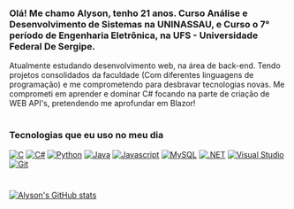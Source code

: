### Olá! Me chamo Alyson, tenho 21 anos. Curso Análise e Desenvolvimento de Sistemas na UNINASSAU, e Curso o 7° período de Engenharia Eletrônica, na UFS - Universidade Federal De Sergipe.

Atualmente estudando desenvolvimento web, na área de back-end. Tendo projetos consolidados da faculdade (Com diferentes linguagens de programação) e me comprometendo para desbravar tecnologias novas.
Me comprometi em aprender e dominar C# focando na parte de criação de WEB API's, pretendendo me aprofundar em Blazor! 

#
### Tecnologias que eu uso no meu dia

[![C](https://img.shields.io/badge/C-00599C?style=for-the-badge&logo=c&logoColor=white)]()
[![C#](https://img.shields.io/badge/C%23-239120?style=for-the-badge&logo=c-sharp&logoColor=white)]()
[![Python](https://img.shields.io/badge/Python-14354C?style=for-the-badge&logo=python&logoColor=white)]()
[![Java](https://img.shields.io/badge/Java-ED8B00?style=for-the-badge&logo=openjdk&logoColor=white)]()
[![Javascript](https://img.shields.io/badge/JavaScript-F7DF1E?style=for-the-badge&logo=javascript&logoColor=black)]()
[![MySQL](https://img.shields.io/badge/MySQL-005C84?style=for-the-badge&logo=mysql&logoColor=white)]()
[![.NET](https://img.shields.io/badge/.NET-5C2D91?style=for-the-badge&logo=.net&logoColor=white)]()
[![Visual Studio](https://img.shields.io/badge/Visual_Studio-5C2D91?style=for-the-badge&logo=visual%20studio&logoColor=white)]()
[![Git](https://img.shields.io/badge/GIT-E44C30?style=for-the-badge&logo=git&logoColor=white)]()

#

#

[![Alyson's GitHub stats](https://github-readme-stats.vercel.app/api?username=alysonsz&show_icons=true&theme=radical)](https://github.com/alysonsz/github-readme-stats#radical)

#
